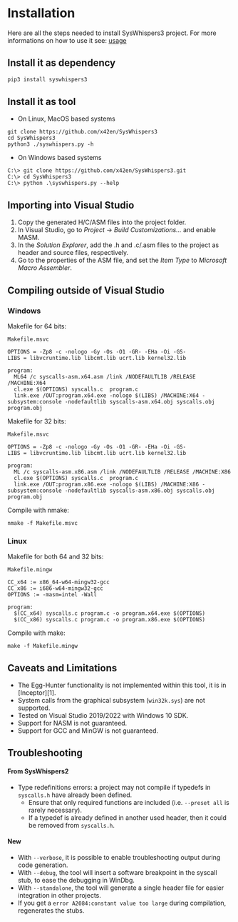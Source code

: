 # Installation
Here are all the steps needed to install SysWhispers3 project. For more informations on how to use it see: [usage](index#usage)

## Install it as dependency
```bash
pip3 install syswhispers3
```

## Install it as tool
- On Linux, MacOS based systems
```
git clone https://github.com/x42en/SysWhispers3
cd SysWhispers3
python3 ./syswhispers.py -h
```

- On Windows based systems
```
C:\> git clone https://github.com/x42en/SysWhispers3.git
C:\> cd SysWhispers3
C:\> python .\syswhispers.py --help
```

## Importing into Visual Studio

1. Copy the generated H/C/ASM files into the project folder.
2. In Visual Studio, go to *Project* → *Build Customizations...* and enable MASM.
3. In the *Solution Explorer*, add the .h and .c/.asm files to the project as header and source files, respectively.
4. Go to the properties of the ASM file, and set the *Item Type* to *Microsoft Macro Assembler*.

## Compiling outside of Visual Studio

### Windows

Makefile for 64 bits:

`Makefile.msvc`
```
OPTIONS = -Zp8 -c -nologo -Gy -Os -O1 -GR- -EHa -Oi -GS-
LIBS = libvcruntime.lib libcmt.lib ucrt.lib kernel32.lib

program:
  ML64 /c syscalls-asm.x64.asm /link /NODEFAULTLIB /RELEASE /MACHINE:X64
  cl.exe $(OPTIONS) syscalls.c  program.c
  link.exe /OUT:program.x64.exe -nologo $(LIBS) /MACHINE:X64 -subsystem:console -nodefaultlib syscalls-asm.x64.obj syscalls.obj program.obj
```

Makefile for 32 bits:

`Makefile.msvc`
```
OPTIONS = -Zp8 -c -nologo -Gy -Os -O1 -GR- -EHa -Oi -GS-
LIBS = libvcruntime.lib libcmt.lib ucrt.lib kernel32.lib

program:
  ML /c syscalls-asm.x86.asm /link /NODEFAULTLIB /RELEASE /MACHINE:X86
  cl.exe $(OPTIONS) syscalls.c  program.c
  link.exe /OUT:program.x86.exe -nologo $(LIBS) /MACHINE:X86 -subsystem:console -nodefaultlib syscalls-asm.x86.obj syscalls.obj program.obj
```

Compile with nmake:
```
nmake -f Makefile.msvc
```

### Linux

Makefile for both 64 and 32 bits:

`Makefile.mingw`
```
CC_x64 := x86_64-w64-mingw32-gcc
CC_x86 := i686-w64-mingw32-gcc
OPTIONS := -masm=intel -Wall

program:
  $(CC_x64) syscalls.c program.c -o program.x64.exe $(OPTIONS)
  $(CC_x86) syscalls.c program.c -o program.x86.exe $(OPTIONS)
```

Compile with make:
```
make -f Makefile.mingw
```

## Caveats and Limitations

- The Egg-Hunter functionality is not implemented within this tool, it is in [Inceptor][1].
- System calls from the graphical subsystem (`win32k.sys`) are not supported.
- Tested on Visual Studio 2019/2022 with Windows 10 SDK. 
- Support for NASM is not guaranteed.
- Support for GCC and MinGW is not guaranteed.

## Troubleshooting

#### From SysWhispers2
- Type redefinitions errors: a project may not compile if typedefs in `syscalls.h` have already been defined.
  - Ensure that only required functions are included (i.e. `--preset all` is rarely necessary).
  - If a typedef is already defined in another used header, then it could be removed from `syscalls.h`.

#### New
- With `--verbose`, it is possible to enable troubleshooting output during code generation.
- With `--debug`, the tool will insert a software breakpoint in the syscall stub, to ease the debugging in WinDbg.
- With `--standalone`, the tool will generate a single header file for easier integration in other projects.
- If you get a `error A2084:constant value too large` during compilation, regenerates the stubs.
